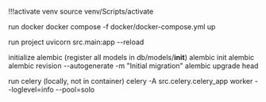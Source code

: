 !!!activate venv
source venv/Scripts/activate

run docker
docker compose -f docker/docker-compose.yml up

run project
uvicorn src.main:app --reload

initialize alembic
(register all models in db/models/__init__)
alembic init alembic
alembic revision --autogenerate -m "Initial migration"
alembic upgrade head

run celery (locally, not in container)
celery -A src.celery.celery_app worker --loglevel=info --pool=solo

